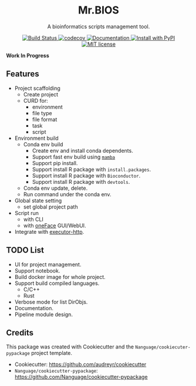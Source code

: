 <div align="center">
<h1> Mr.BIOS </h1>

<p> A bioinformatics scripts management tool. </p>

<p>
    <a href="https://github.com/Nanguage/mrbios/actions/workflows/build_and_test.yml">
        <img src="https://github.com/Nanguage/mrbios/actions/workflows/build_and_test.yml/badge.svg" alt="Build Status">
    </a>
    <a href="https://app.codecov.io/gh/Nanguage/mrbios">
        <img src="https://codecov.io/gh/Nanguage/mrbios/branch/master/graph/badge.svg" alt="codecov">
    </a>
    <a href="https://mrbios.readthedocs.io/en/latest/">
    	<img src="https://readthedocs.org/projects/mrbios/badge/?version=latest" alt="Documentation">
    </a>
  <a href="https://pypi.org/project/mrbios/">
    <img src="https://img.shields.io/pypi/v/mrbios.svg" alt="Install with PyPI" />
  </a>
  <a href="https://github.com/Nanguage/mrbios/blob/master/LICENSE">
    <img src="https://img.shields.io/github/license/Nanguage/mrbios" alt="MIT license" />
  </a>
</p>
</div>


**Work In Progress**


## Features

+ Project scaffolding
  * Create project
  * CURD for:
    + environment
    + file type
    + file format
    + task
    + script
+ Environment build
  * Conda env build
    + Create env and install conda dependents.
    + Support fast env build using [`mamba`](https://github.com/mamba-org/mamba)
    + Support pip install.
    + Support install R package with `install.packages`.
    + Support install R package with `Bioconductor`.
    + Support install R package with `devtools`.
  * Conda env update, delete.
  * Run command under the conda env.
+ Global state setting
  * set global project path
+ Script run
  * with CLI
  * with [oneFace](https://github.com/Nanguage/oneFace) GUI/WebUI.
+ Integrate with [executor-http](https://github.com/Nanguage/executor-http).


## TODO List

+ UI for project management.
+ Support notebook.
+ Build docker image for whole project.
+ Support build compiled languages.
  * C/C++
  * Rust
+ Verbose mode for list DirObjs.
+ Documentation.
+ Pipeline module design.

## Credits

This package was created with Cookiecutter and the `Nanguage/cookiecuter-pypackage` project template.

+ Cookiecutter: https://github.com/audreyr/cookiecutter
+ `Nanguage/cookiecutter-pypackage`: https://github.com/Nanguage/cookiecutter-pypackage
